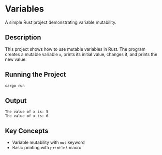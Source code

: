 # Variables

A simple Rust project demonstrating variable mutability.

## Description

This project shows how to use mutable variables in Rust. The program creates a mutable variable `x`, prints its initial value, changes it, and prints the new value.

## Running the Project

```bash
cargo run
```

## Output

```
The value of x is: 5
The value of x is: 6
```

## Key Concepts

- Variable mutability with `mut` keyword
- Basic printing with `println!` macro